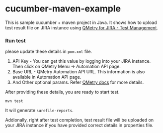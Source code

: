 # cucumber-maven-example
This is sample cucumber + maven  project in Java. It shows how to upload test result file on JIRA instance using [QMetry for JIRA - Test Management](https://marketplace.atlassian.com/plugins/com.infostretch.QmetryTestManager/cloud/overview).  


### Run test

please update these details in `pom.xml` file. 

1. API Key - You can get this value by logging into your JIRA instance. Then click on QMetry Menu -> Automation API page. 
2. Base URL - QMetry Automation API URL. This information is also available in Automation API page. 
3. And Other optional params. Refer [QMetry docs](https://qmetrytestdocs.atlassian.net/wiki/) for more details.

After providing these details, you are ready to start test.

```
mvn test
```

It will generate `surefile-reports`. 

Addionally, right after test completion, test result file will be uploaded on your JIRA instance if you have provided correct details in properties file. 
